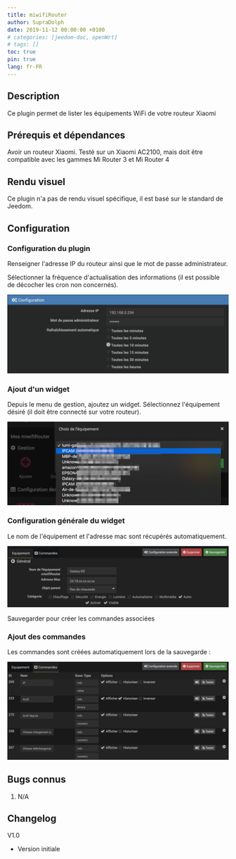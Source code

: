```yaml
---
title: miwifiRouter
author: SupraDolph
date: 2019-11-12 00:00:00 +0100
# categories: [jeedom-doc, openWrt]
# tags: []
toc: true
pin: true
lang: fr-FR
---
```


## Description

Ce plugin permet de lister les équipements WiFi de votre routeur Xiaomi

## Prérequis et dépendances

Avoir un routeur Xiaomi. Testé sur un Xiaomi AC2100, mais doit être compatible avec les gammes Mi Router 3 et Mi Router 4

## Rendu visuel

Ce plugin n'a pas de rendu visuel spécifique, il est basé sur le standard de Jeedom.

## Configuration

### Configuration du plugin

Renseigner l'adresse IP du routeur ainsi que le mot de passe administrateur.

Sélectionner la fréquence d'actualisation des informations (il est possible de décocher les cron non concernés).

![](/images/miwifiRouterMainConfig.png)

### Ajout d'un widget

Depuis le menu de gestion, ajoutez un widget. Sélectionnez l'équipement désiré (il doit être connecté sur votre routeur).

![](/images/miwifiRouterAddEquipment.png)

### Configuration générale du widget

Le nom de l'équipement et l'adresse mac sont récupérés automatiquement.

![](/images/miwifiRouterConfigEquipment.png)

Sauvegarder pour créer les commandes associées

### Ajout des commandes

Les commandes sont créées automatiquement lors de la sauvegarde :

![](/images/miwifiRouterConfigCommands.png)

## Bugs connus

1.  N/A

## Changelog

V1.0

*   Version initiale
